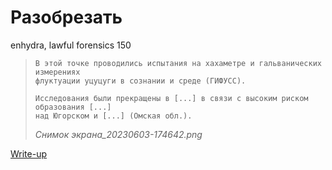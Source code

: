 # Разобрезать

enhydra, lawful forensics 150

> ```
> В этой точке проводились испытания на хахаметре и гальванических измерениях
> флуктуации уцуцуги в сознании и среде (ГИФУСС).
> 
> Исследования были прекращены в [...] в связи с высоким риском образования [...]
> над Югорском и [...] (Омская обл.).
> ```
>
> *Снимок экрана_20230603-174642.png*

[Write-up](WRITEUP.md)
